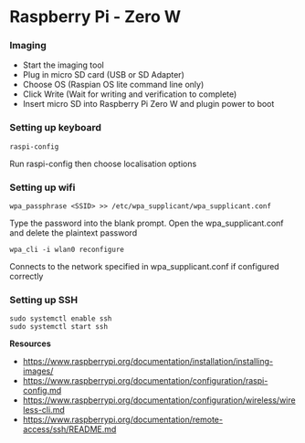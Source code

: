 # Raspberry Pi - Zero W

### Imaging
* Start the imaging tool
* Plug in micro SD card (USB or SD Adapter)
* Choose OS (Raspian OS lite command line only)
* Click Write (Wait for writing and verification to complete)
* Insert micro SD into Raspberry Pi Zero W and plugin power to boot

### Setting up keyboard

```raspi-config```

Run raspi-config then choose localisation options

### Setting up wifi

```wpa_passphrase <SSID> >> /etc/wpa_supplicant/wpa_supplicant.conf```

Type the password into the blank prompt. Open the wpa_supplicant.conf and delete the plaintext password

```wpa_cli -i wlan0 reconfigure```

Connects to the network specified in wpa_supplicant.conf if configured correctly

### Setting up SSH

```
sudo systemctl enable ssh
sudo systemctl start ssh
```

**Resources**
* https://www.raspberrypi.org/documentation/installation/installing-images/
* https://www.raspberrypi.org/documentation/configuration/raspi-config.md
* https://www.raspberrypi.org/documentation/configuration/wireless/wireless-cli.md
* https://www.raspberrypi.org/documentation/remote-access/ssh/README.md
